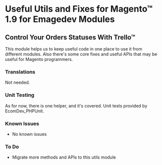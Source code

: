 # Useful Utils and Fixes for Magento&trade; 1.9 for Emagedev Modules

## Control Your Orders Statuses With Trello&trade;
This module helps us to keep useful code in one place to use it from
different modules. Also there's some core fixes and useful APIs that may
be useful for Magento programmers.

### Translations

Not needed.

### Unit Testing

As for now, there is one helper, and it's covered. Unit tests provided by EcomDev_PHPUnit.

### Known Issues

* No known issues 

### To Do

* Migrate more methods and APIs to this utils module